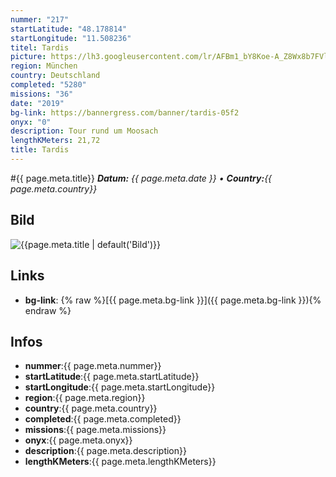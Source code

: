 ```yaml
---
nummer: "217"
startLatitude: "48.178814"
startLongitude: "11.508236"
titel: Tardis
picture: https://lh3.googleusercontent.com/lr/AFBm1_bY8Koe-A_Z8Wx8b7FVlMdbPkNrJKo4VDNFlkELAp0mNYNZlw_IJ2CMST2owFKtU78XPQ2NrNwFihOaojV6FIs2onDiivDQFVwCWtY0pTbzeh7E06QaQ4yeR0PEWkH5hi9EMiQ99ynVSaXEpwaTDyEXWffzF3EZuOCCQaM5B4wErZ_UspA2VyTg0-i1_FouVIs9UbKIVz-ca3FKWtrwkHWojQ3YqcV8pRDUG2pccqaPgMD3uRBvI7baXvRNQdICCSqFgtv0b_iH-axxACq09Rr3YMQWktGQmgcN1L73gNJGXOlyiNOYOhYMMN0AUS0w5R5n6Dsnx6fhlsnRL7SpJHt6ljZeLF0KFvj0oboB9yxYYIbBBw-SeBsB2j4U58Ov5yjZC2ldOD5T8XijP1--0qJltEpi5gTgx93UJo2DGjdinAEpDm9ZgJr4oY19yzEIAtR1xYZEps7PWUyV6fc5Cqwlewnu6JReSIhESG-3ZB28bk45xp1I7ognm1p-FRykkyEsVPiU1lQA_oEN75X6J1vBilhRpvIBZTkWsAFvAydU7CcH7spZ5I6_5QFjuAddJ5qa3vdXWf2vmZLEo3tb-ju8C2-aELWiWKJFNWczbZWjHS2jZICz9FD9iCzWRBpTpgsJ4pksjeGSJ6VKWExRbVcSdC9M6QtifDS0pDl-nmBKTSC82d_T7nPObKwQbx_9nIAQYRQfkkP4W4Lvaw7LI2lrTC9cwjGlBA1CehasI1E3xbDraQHY3rzyYtMwyltkY73-mu7seMk0GF3Zer2LyCl5ry_3gb0nY8BC-h4Z6LPPUqg2oDkWWvMqOrgeS7kcOAeYTCXDOPAFX8EcfKU3ZiQmzJ2r34A
region: München
country: Deutschland
completed: "5280"
missions: "36"
date: "2019"
bg-link: https://bannergress.com/banner/tardis-05f2
onyx: "0"
description: Tour rund um Moosach
lengthKMeters: 21,72
title: Tardis
---
```


#{{ page.meta.title}}
_**Datum:** {{ page.meta.date }} • **Country:**{{ page.meta.country}}_

## Bild
![{{page.meta.title | default('Bild')}}]({{page.meta.picture}})

## Links
- **bg-link**: {% raw %}[{{ page.meta.bg-link }}]({{ page.meta.bg-link }}){% endraw %}

## Infos
- **nummer**:{{ page.meta.nummer}}
- **startLatitude**:{{ page.meta.startLatitude}}
- **startLongitude**:{{ page.meta.startLongitude}}
- **region**:{{ page.meta.region}}
- **country**:{{ page.meta.country}}
- **completed**:{{ page.meta.completed}}
- **missions**:{{ page.meta.missions}}
- **onyx**:{{ page.meta.onyx}}
- **description**:{{ page.meta.description}}
- **lengthKMeters**:{{ page.meta.lengthKMeters}}

